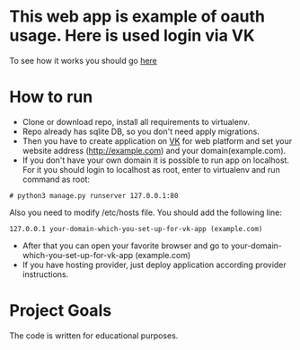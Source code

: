 # This web app is example of oauth usage. Here is used login via VK

To see how it works you should go [here](http://yuriybelov.pythonanywhere.com/)

# How to run 
* Clone or download repo, install all requirements to virtualenv.
* Repo already has sqlite DB, so you don't need apply migrations. 
* Then you have to create application on [VK](https://vk.com/dev) for web platform and set your website address (http://example.com) and your domain(example.com). 
* If you don't have your own domain it is possible to run app on localhost. For it you should login to localhost as root, enter to virtualenv and run command as root:

```
# python3 manage.py runserver 127.0.0.1:80
```
Also you need to modify /etc/hosts file. You should add the following line:
```
127.0.0.1 your-domain-which-you-set-up-for-vk-app (example.com)
```
* After that you can open your favorite browser and go to your-domain-which-you-set-up-for-vk-app (example.com)
* If you have hosting provider, just deploy application according provider instructions.

# Project Goals
The code is written for educational purposes.